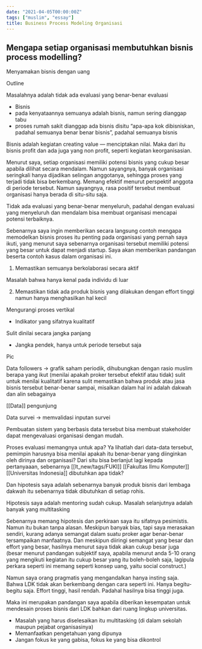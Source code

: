 ```yaml
---
date: "2021-04-05T00:00:00Z"
tags: ["muslim", "essay"]
title: Business Process Modeling Organisasi
---
```


## Mengapa setiap organisasi membutuhkan bisnis process modelling?

Menyamakan bisnis dengan uang

Outline

Masalahnya adalah tidak ada evaluasi yang benar-benar evaluasi

- Bisnis
- pada kenyataannya semuanya adalah bisnis, namun sering dianggap tabu
- proses rumah sakit dianggap ada bisnis disitu “apa-apa kok dibisniskan, padahal semuanya benar benar bisnis”, padahal semuanya bisnis

Bisnis adalah kegiatan creating value — menciptakan nilai. Maka dari itu bisnis profit dan ada juga yang non profit, seperti kegiatan keorganisasian.

Menurut saya, setiap organisasi memiliki potensi bisnis yang cukup besar apabila dilihat secara mendalam. Namun sayangnya, banyak organisasi seringkali hanya dijadikan selingan anggotanya, sehingga proses yang terjadi tidak bisa berkembang. Memang efektif menurut perspektif anggota di periode tersebut. Namun sayangnya, rasa positif tersebut membuat organisasi hanya berada di situ-situ saja.

Tidak ada evaluasi yang benar-benar menyeluruh, padahal dengan evaluasi yang menyeluruh dan mendalam bisa membuat organisasi mencapai potensi terbaiknya.

Sebenarnya saya ingin memberikan secara langsung contoh mengapa memodelkan bisnis proses itu penting pada organisasi yang pernah saya ikuti, yang menurut saya sebenarnya organisasi tersebut memiliki potensi yang besar untuk dapat menjadi startup. Saya akan memberikan pandangan beserta contoh kasus dalam organisasi ini.

1. Memastikan semuanya berkolaborasi secara aktif

Masalah bahwa hanya kenal pada individu di luar

2. Memastikan tidak ada produk bisnis yang dilakukan dengan effort tinggi namun hanya menghasilkan hal kecil

Mengurangi proses vertikal

- Indikator yang sifatnya kualitatif

Sulit dinilai secara jangka panjang

- Jangka pendek, hanya untuk periode tersebut saja

Pic

Data followers -> grafik saham periodik, dihubungkan dengan rasio muslim berapa yang ikut (menilai apakah proker tersebut efektif atau tidak) sulit untuk menilai kualitatif karena sulit memastikan bahwa produk atau jasa bisnis tersebut benar-benar sampai, misalkan dalam hal ini adalah dakwah dan alin sebagainya

[[Data]] pengunjung

Data survei -> memvalidasi inputan survei

Pembuatan sistem yang berbasis data tersebut bisa membuat stakeholder dapat mengevaluasi organisasi dengan mudah.

Proses evaluasi memangnya untuk apa? Ya lihatlah dari data-data tersebut, pemimpin harusnya bisa menilai apakah itu benar-benar yang diinginkan oleh dirinya dan organisasi? Dari situ bisa berlanjut lagi kepada pertanyaaan, sebenarnya [[lt_new/tags/FUKI]] [[Fakultas Ilmu Komputer]] [[Universitas Indonesia]] dibutuhkan apa tidak?

Dan hipotesis saya adalah sebenarnya banyak produk bisnis dari lembaga dakwah itu sebenarnya tidak dibutuhkan di setiap rohis.

Hipotesis saya adalah mentoring sudah cukup. Masalah selanjutnya adalah banyak yang multitasking

Sebenarnya memang hipotesis dan perkiraan saya itu sifatnya pesimistis. Namun itu bukan tanpa alasan. Meskipun banyak bias, tapi saya merasakan sendiri, kurang adanya semangat dalam suatu proker agar benar-benar tersampaikan manfaatnya. Dan meskipun diiringi semangat yang besar dan effort yang besar, hasilnya menurut saya tidak akan cukup besar juga (besar menurut pandangan subjektif saya, apabila menurut anda 5-10 orang yang mengikuti kegiatan itu cukup besar yang itu boleh-boleh saja, lagipula perkara seperti ini memang seperti konsep uang, yaitu social construct.)

Namun saya orang pragmatis yang mengandalkan hanya insting saja. Bahwa LDK tidak akan berkembang dengan cara seperti ini. Hanya begitu-begitu saja. Effort tinggi, hasil rendah. Padahal hasilnya bisa tinggi juga.

Maka ini merupakan pandangan saya apabila diberikan kesempatan untuk mendesain proses bisnis dari LDK bahkan dari ruang lingkup universitas.

- Masalah yang harus diselesaikan itu multitasking (di dalam sekolah maupun pejabat organisasinya)
- Memanfaatkan pengetahuan yang dipunya
- Jangan fokus ke yang gabisa, fokus ke yang bisa dikontrol